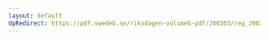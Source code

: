 ```yaml
---
layout: default
UpRedirect: https://pdf.swedeb.se/riksdagen-volumeG-pdf/200203/reg_200203/reg_200203_0191.pdf
---
```


